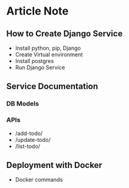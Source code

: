 # Article Note

## How to Create Django Service
- Install python, pip, Django
- Create Virtual environment
- Install postgres
- Run Django Service

## Service Documentation

### DB Models

### APIs

- /add-todo/
- /update-todo/
- /list-todo/

## Deployment with Docker
- Docker commands